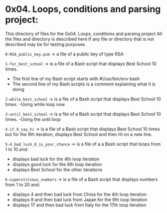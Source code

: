 # 0x04. Loops, conditions and parsing project:
This directory of files for the 0x04. Loops, conditions and parsing project
All the files and directory is described here
If any file or directory that is not described may be for testing purposes


`0-RSA_public_key.pub` -> a file of a public key of type RSA


`1-for_best_school` -> is a file of a Bash script that displays Best School 10 times.
- The first line of my Bash script starts with #!/usr/bin/env bash
- The second line of my Bash scripts is a comment explaining what it is doing


`2-while_best_school` -> is a file of a Bash script that displays Best School 10 times.
-Using while loop now


`3-until_best_school` -> is a file of a Bash script that displays Best School 10 times.
-Using the until loop


`4-if_9_say_hi` -> is a file of a Bash script that displays Best School 10 times
but for the 9th iteration, displays Best School and then Hi on a new line.


`5-4_bad_luck_8_is_your_chance` -> is a file of a a Bash script that loops from 1 to 10 and:

- displays bad luck for the 4th loop iteration
- displays good luck for the 8th loop iteration
- displays Best School for the other iterations


`6-superstitious_numbers` -> is a file of a Bash script that displays numbers from 1 to 20 and:

- displays 4 and then bad luck from China for the 4th loop iteration
- displays 9 and then bad luck from Japan for the 9th loop iteration
- displays 17 and then bad luck from Italy for the 17th loop iteration

